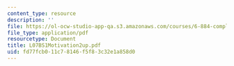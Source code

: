 ```yaml
---
content_type: resource
description: ''
file: https://ol-ocw-studio-app-qa.s3.amazonaws.com/courses/6-884-complex-digital-systems-spring-2005/fd77fcb011c78146f5f83c32e1a858d0_L07BS1Motivation2up.pdf
file_type: application/pdf
resourcetype: Document
title: L07BS1Motivation2up.pdf
uid: fd77fcb0-11c7-8146-f5f8-3c32e1a858d0
---
```

